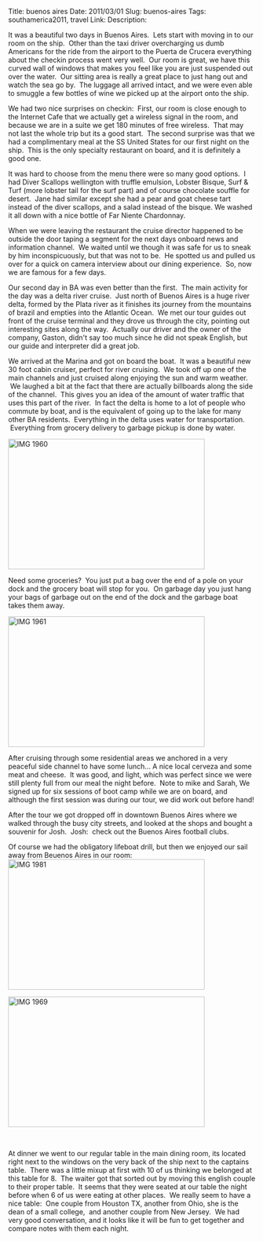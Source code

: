 Title: buenos aires
Date: 2011/03/01
Slug: buenos-aires
Tags: southamerica2011, travel
Link: 
Description: 


<p>It was a beautiful two days in Buenos Aires.  Lets start with moving in to our room on the ship.  Other than the taxi driver overcharging us dumb Americans for the ride from the airport to the Puerta de Crucera everything about the checkin process went very well.  Our room is great, we have this curved wall of windows that makes you feel like you are just suspended out over the water.  Our sitting area is really a great place to just hang out and watch the sea go by.  The luggage all arrived intact, and we were even able to smuggle a few bottles of wine we picked up at the airport onto the ship.</p><p>We had two nice surprises on checkin:  First, our room is close enough to the Internet Cafe that we actually get a wireless signal in the room, and because we are in a suite we get 180 minutes of free wireless.  That may not last the whole trip but its a good start.  The second surprise was that we had a complimentary meal at the SS United States for our first night on the ship.  This is the only specialty restaurant on board, and it is definitely a good one.</p><p>It was hard to choose from the menu there were so many good options.  I had Diver Scallops wellington with truffle emulsion, Lobster Bisque, Surf &amp; Turf (more lobster tail for the surf part) and of course chocolate souffle for desert.  Jane had similar except she had a pear and goat cheese tart instead of the diver scallops, and a salad instead of the bisque. We washed it all down with a nice bottle of Far Niente Chardonnay.</p><p>When we were leaving the restaurant the cruise director happened to be outside the door taping a segment for the next days onboard news and information channel.  We waited until we though it was safe for us to sneak by him inconspicuously, but that was not to be.  He spotted us and pulled us over for a quick on camera interview about our dining experience.  So, now we are famous for a few days.</p><p>Our second day in BA was even better than the first.  The main activity for the day was a delta river cruise.  Just north of Buenos Aires is a huge river delta, formed by the Plata river as it finishes its journey from the mountains of brazil and empties into the Atlantic Ocean.  We met our tour guides out front of the cruise terminal and they drove us through the city, pointing out interesting sites along the way.  Actually our driver and the owner of the company, Gaston, didn't say too much since he did not speak English, but our guide and interpreter did a great job.</p><p>We arrived at the Marina and got on board the boat.  It was a beautiful new 30 foot cabin cruiser, perfect for river cruising.  We took off up one of the main channels and just cruised along enjoying the sun and warm weather.  We laughed a bit at the fact that there are actually billboards along the side of the channel.  This gives you an idea of the amount of water traffic that uses this part of the river.  In fact the delta is home to a lot of people who commute by boat, and is the equivalent of going up to the lake for many other BA residents.  Everything in the delta uses water for transportation.  Everything from grocery delivery to garbage pickup is done by water.</p><p><img title="IMG_1960.jpg" src="http://lh4.ggpht.com/_wISL1SSAaEA/TWzEP0nUqJI/AAAAAAAAAMo/TU4L0yis0u4/IMG_1960.jpg?imgmax=800" border="0" alt="IMG 1960" width="400" height="266" /></p><p>Need some groceries?  You just put a bag over the end of a pole on your dock and the grocery boat will stop for you.  On garbage day you just hang your bags of garbage out on the end of the dock and the garbage boat takes them away.</p><p><img title="IMG_1961.jpg" src="http://lh4.ggpht.com/_wISL1SSAaEA/TWzESZaSOZI/AAAAAAAAAMs/jZpA4wQhhIU/IMG_1961.jpg?imgmax=800" border="0" alt="IMG 1961" width="400" height="266" /></p><p>After cruising through some residential areas we anchored in a very peaceful side channel to have some lunch... A nice local cerveza and some meat and cheese.  It was good, and light, which was perfect since we were still plenty full from our meal the night before.  Note to mike and Sarah, We signed up for six sessions of boot camp while we are on board, and although the first session was during our tour, we did work out before hand!</p><p>After the tour we got dropped off in downtown Buenos Aires where we walked through the busy city streets, and looked at the shops and bought a souvenir for Josh.  Josh:  check out the Buenos Aires football clubs.</p><p>Of course we had the obligatory lifeboat drill, but then we enjoyed our sail away from Beuenos Aires in our room:<img title="IMG_1981.jpg" src="http://lh5.ggpht.com/_wISL1SSAaEA/TWzEW2wJ5fI/AAAAAAAAAM0/m4tAHMhdCYk/IMG_1981.jpg?imgmax=800" border="0" alt="IMG 1981" width="400" height="266" /></p><p><img title="IMG_1969.jpg" src="http://lh4.ggpht.com/_wISL1SSAaEA/TWzEUgChxaI/AAAAAAAAAMw/7AunZKSLL3Y/IMG_1969.jpg?imgmax=800" border="0" alt="IMG 1969" width="400" height="266" /></p><p> </p><p>At dinner we went to our regular table in the main dining room, its located right next to the windows on the very back of the ship next to the captains table.  There was a little mixup at first with 10 of us thinking we belonged at this table for 8.  The waiter got that sorted out by moving this english couple to their proper table.  It seems that they were seated at our table the night before when 6 of us were eating at other places.  We really seem to have a nice table:  One couple from Houston TX, another from Ohio, she is the dean of a small college,  and another couple from New Jersey.  We had very good conversation, and it looks like it will be fun to get together and compare notes with them each night.</p><p> </p><div class="blogger-post-footer"><img width='1' height='1' src='https://blogger.googleusercontent.com/tracker/2759017781463016019-8641071110192282145?l=blog.bonelakesoftware.com' alt='' /></div>
